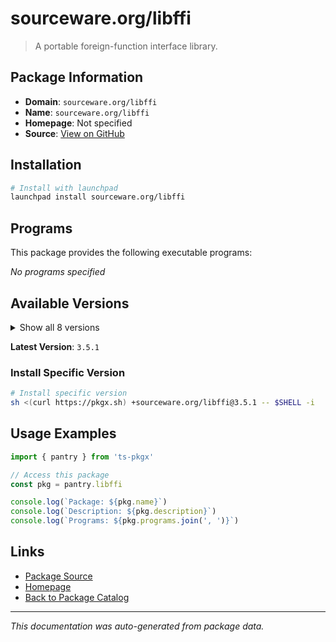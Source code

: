 # sourceware.org/libffi

> A portable foreign-function interface library.

## Package Information

- **Domain**: `sourceware.org/libffi`
- **Name**: `sourceware.org/libffi`
- **Homepage**: Not specified
- **Source**: [View on GitHub](https://github.com/pkgxdev/pantry/tree/main/projects/sourceware.org/libffi/package.yml)

## Installation

```bash
# Install with launchpad
launchpad install sourceware.org/libffi
```

## Programs

This package provides the following executable programs:

*No programs specified*

## Available Versions

<details>
<summary>Show all 8 versions</summary>

- `3.5.1`, `3.5.0`, `3.4.8`, `3.4.7`, `3.4.6`
- `3.4.5`, `3.4.4`, `3.4.3`

</details>

**Latest Version**: `3.5.1`

### Install Specific Version

```bash
# Install specific version
sh <(curl https://pkgx.sh) +sourceware.org/libffi@3.5.1 -- $SHELL -i
```

## Usage Examples

```typescript
import { pantry } from 'ts-pkgx'

// Access this package
const pkg = pantry.libffi

console.log(`Package: ${pkg.name}`)
console.log(`Description: ${pkg.description}`)
console.log(`Programs: ${pkg.programs.join(', ')}`)
```

## Links

- [Package Source](https://github.com/pkgxdev/pantry/tree/main/projects/sourceware.org/libffi/package.yml)
- [Homepage](#)
- [Back to Package Catalog](../../../package-catalog.md)

---

*This documentation was auto-generated from package data.*
